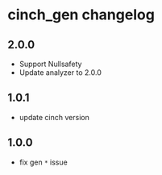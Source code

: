 # cinch_gen changelog

## 2.0.0

- Support Nullsafety
- Update analyzer to 2.0.0

## 1.0.1

- update cinch version

## 1.0.0

- fix gen `*` issue
